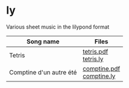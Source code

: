 # ly

Various sheet music in the lilypond format

| Song name | Files |
|-----------|-------|
| Tetris| [tetris.pdf](tetris.pdf) <br> [tetris.ly](tetris.ly) |
| Comptine d'un autre été | [comptine.pdf](comptine.pdf) <br> [comptine.ly](comptine.ly)|
